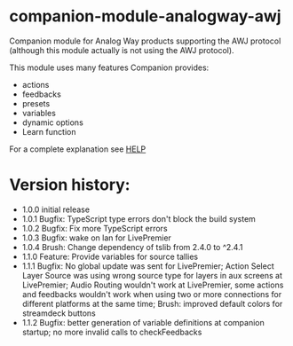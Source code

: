 # companion-module-analogway-awj

Companion module for Analog Way products supporting the AWJ protocol (although this module actually is not using the AWJ protocol).

This module uses many features Companion provides:

- actions
- feedbacks
- presets
- variables
- dynamic options
- Learn function

For a complete explanation see [HELP](HELP.md)

# Version history:

* 1.0.0 initial release  
* 1.0.1 Bugfix: TypeScript type errors don't block the build system  
* 1.0.2 Bugfix: Fix more TypeScript errors  
* 1.0.3 Bugfix: wake on lan for LivePremier  
* 1.0.4 Brush: Change dependency of tslib from 2.4.0 to ^2.4.1  
* 1.1.0 Feature: Provide variables for source tallies  
* 1.1.1 Bugfix: No global update was sent for LivePremier; Action Select Layer Source was using wrong source type for layers in aux screens at LivePremier; Audio Routing wouldn't work at LivePremier, some actions and feedbacks wouldn't work when using two or more connections for different platforms at the same time; Brush: improved default colors for streamdeck buttons  
* 1.1.2 Bugfix: better generation of variable definitions at companion startup; no more invalid calls to checkFeedbacks 
